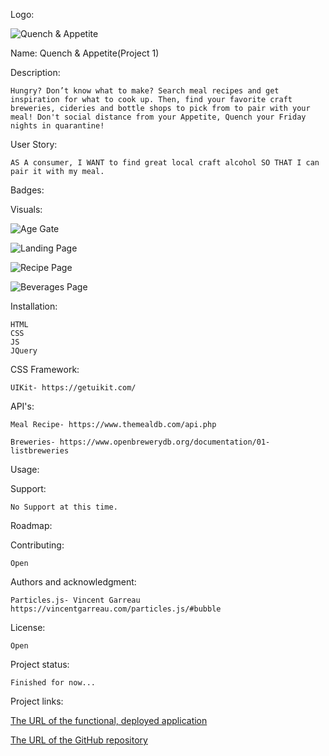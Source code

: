 Logo:

![Quench & Appetite](../Assets/PROJECT1LOGO.png)

Name: Quench & Appetite(Project 1)

Description:

    Hungry? Don’t know what to make? Search meal recipes and get inspiration for what to cook up. Then, find your favorite craft breweries, cideries and bottle shops to pick from to pair with your meal! Don't social distance from your Appetite, Quench your Friday nights in quarantine!

User Story:

    AS A consumer, I WANT to find great local craft alcohol SO THAT I can pair it with my meal.

Badges:

Visuals:

![Age Gate](../Assets/screenshot1.png)

![Landing Page](../Assets/Landingpage.png)

![Recipe Page](../Assets/Recipes.png)

![Beverages Page](../Assets/Beverages.png)

Installation:

    HTML
    CSS
    JS
    JQuery

CSS Framework:

    UIKit- https://getuikit.com/

API's:

    Meal Recipe- https://www.themealdb.com/api.php

    Breweries- https://www.openbrewerydb.org/documentation/01-listbreweries

Usage:


Support:

    No Support at this time.

Roadmap:


Contributing:

    Open

Authors and acknowledgment:

    Particles.js- Vincent Garreau https://vincentgarreau.com/particles.js/#bubble

License:

    Open

Project status:

    Finished for now...

Project links:

[The URL of the functional, deployed application](https://kabildgaard.github.io/Project-1/)

[The URL of the GitHub repository](https://github.com/KABILDGAARD/Project-1)
